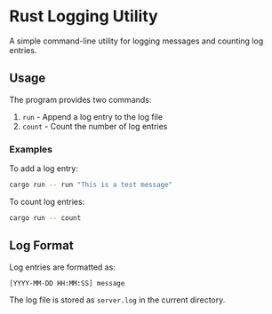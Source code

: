 # Rust Logging Utility

A simple command-line utility for logging messages and counting log entries.

## Usage

The program provides two commands:

1. `run` - Append a log entry to the log file
2. `count` - Count the number of log entries

### Examples

To add a log entry:
```bash
cargo run -- run "This is a test message"
```

To count log entries:
```bash
cargo run -- count
```

## Log Format

Log entries are formatted as:
```
[YYYY-MM-DD HH:MM:SS] message
```

The log file is stored as `server.log` in the current directory. 